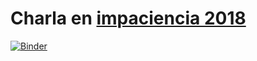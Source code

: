 Charla en [impaciencia 2018](http://www.impaciencia.org/)
==========================

[![Binder](https://mybinder.org/badge.svg)](https://mybinder.org/v2/gh/kikocorreoso/charla_impaciencia_2018/master)

